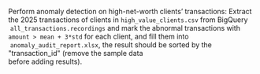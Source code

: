 Perform anomaly detection on high-net-worth clients’ transactions: Extract the 2025 transactions of clients in `high_value_clients.csv` from BigQuery  `all_transactions.recordings` and mark the abnormal transactions with `amount > mean + 3*std` for each client, and fill them into  `anomaly_audit_report.xlsx`, the result should be sorted by the "transaction_id" (remove the sample data  
before adding results).

